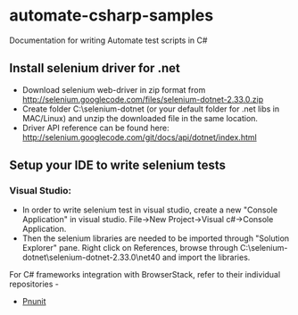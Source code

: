 automate-csharp-samples
=======================

Documentation for writing Automate test scripts in C#  

## Install selenium driver for .net

 - Download selenium web-driver in zip format from http://selenium.googlecode.com/files/selenium-dotnet-2.33.0.zip
 - Create folder C:\selenium-dotnet (or your default folder for .net libs in MAC/Linux) and unzip the downloaded file in the same location.
 - Driver API reference can be found here: http://selenium.googlecode.com/git/docs/api/dotnet/index.html

## Setup your IDE to write selenium tests

### Visual Studio:

 - In order to write selenium test in visual studio, create a new "Console Application" in visual studio. File→New Project→Visual c#→Console Application.
 - Then the selenium libraries are needed to be imported through "Solution Explorer" pane. Right click on References, browse through C:\selenium-dotnet\selenium-dotnet-2.33.0\net40 and import the libraries.

For C# frameworks integration with BrowserStack, refer to their individual repositories - 

- [Pnunit](https://github.com/browserstack/pnunit-browserstack)